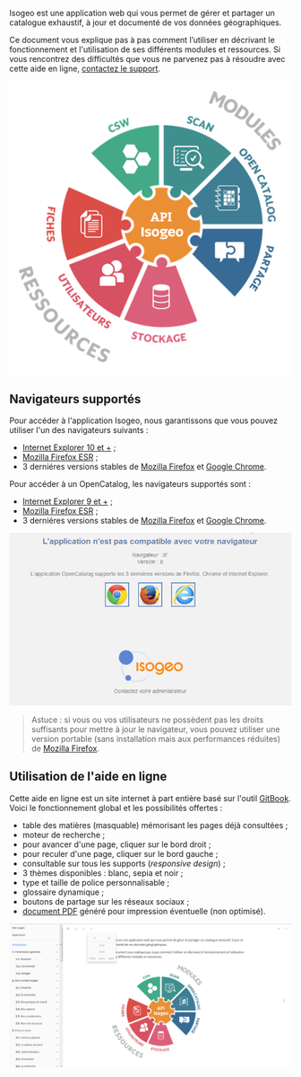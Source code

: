Isogeo est une application web qui vous permet de gérer et partager un catalogue exhaustif, à jour et documenté de vos données géographiques.

Ce document vous explique pas à pas comment l’utiliser en décrivant le fonctionnement et l'utilisation de ses différents modules et ressources. Si vous rencontrez des difficultés que vous ne parvenez pas à résoudre avec cette aide en ligne, [contactez le support](support/README.html).

![La plateforme](images/offer_schema_platform_modAPI.png "Modules et ressources de la plateforme Isogeo")

## Navigateurs supportés

Pour accéder à l'application Isogeo, nous garantissons que vous pouvez utiliser l'un des navigateurs suivants :

* [Internet Explorer 10 et +](http://windows.microsoft.com/fr-fr/internet-explorer/download-ie) ;
* [Mozilla Firefox ESR](https://www.mozilla.org/en-US/firefox/organizations/faq/) ;
* 3 derniéres versions stables de [Mozilla Firefox](https://www.mozilla.org/fr/firefox) et [Google Chrome](https://www.google.fr/chrome/browser/desktop/).

Pour accéder à un OpenCatalog, les navigateurs supportés sont :

* [Internet Explorer 9 et +](http://windows.microsoft.com/fr-fr/internet-explorer/download-ie) ;
* [Mozilla Firefox ESR](https://www.mozilla.org/en-US/firefox/organizations/faq/) ;
* 3 derniéres versions stables de [Mozilla Firefox](https://www.mozilla.org/fr/firefox) et [Google Chrome](https://www.google.fr/chrome/browser/desktop/).


![Alerte navigateur](images/OC_browser_alert.png "Message qui s'affiche en cas de navigateur non supporté")

> Astuce : si vous ou vos utilisateurs ne possèdent pas les droits suffisants pour mettre à jour le navigateur, vous pouvez utiliser une version portable (sans installation mais aux performances réduites) de [Mozilla Firefox](http://portableapps.com/apps/internet/firefox_portable/localization).


## Utilisation de l'aide en ligne

Cette aide en ligne est un site internet à part entière basé sur l'outil [GitBook](https://www.gitbook.com/). Voici le fonctionnement global et les possibilités offertes :

* table des matières (masquable) mémorisant les pages déjà consultées ;
* moteur de recherche ;
* pour avancer d'une page, cliquer sur le bord droit ;
* pour reculer d'une page, cliquer sur le bord gauche ;
* consultable sur tous les supports (_responsive design_) ;
* 3 thèmes disponibles : blanc, sepia et noir ;
* type et taille de police personnalisable ;
* glossaire dynamique ;
* boutons de partage sur les réseaux sociaux ;
* [document PDF](http://help.isogeo.com/fr/index.pdf) généré pour impression éventuelle (non optimisé).

![Interface de l'aide en ligne](images/GitBook_help.png "Utiliser GitBook")
